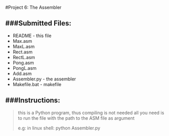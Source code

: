 #Project 6: The Assembler

###Submitted Files:
------------------
<ul>
<li>README - this file
<li>Max.asm</li>
<li>MaxL.asm</li>
<li>Rect.asm</li>
<li>RectL.asm</li>
<li>Pong.asm</li>
<li>PongL.asm</li>
<li>Add.asm</li>
<li>Assembler.py - the assembler</li>
<li>Makefile.bat - makefile</li>
</ul>

###Instructions:
--------------
>this is a Python program, thus compiling is not needed
>all you need is to run the file with the path to the ASM file as argument
>
>e.g: in linux shell: python Assembler.py <path-to-asm-file>
